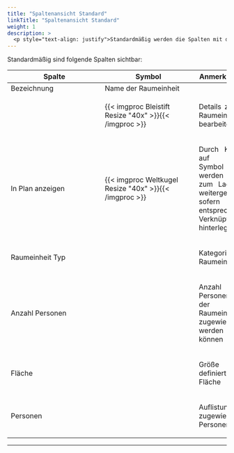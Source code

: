 ```yaml
---
title: "Spaltenansicht Standard"
linkTitle: "Spaltenansicht Standard"
weight: 1
description: >
  <p style="text-align: justify">Standardmäßig werden die Spalten mit den grundlegenden Informationen angezeigt.</P>
---
```

Standardmäßig sind folgende Spalten sichtbar:

|<div style="width:200px">Spalte</div>|<div style="width:200px">Symbol</div>|Anmerkungen|
|---|---|---|
|Bezeichnung|Name der Raumeinheit|
||{{< imgproc Bleistift Resize "40x" >}}{{< /imgproc >}}|<p style="text-align: justify">Details zu den Raumeinheiten bearbeiten</p>|
|In Plan anzeigen|{{< imgproc Weltkugel Resize "40x" >}}{{< /imgproc >}}|<p style="text-align: justify">Durch Klicken auf das Symbol werden Sie zum Lageplan weitergeleitet, sofern eine entsprechende Verknüpfung hinterlegt ist.</p>|
|Raumeinheit Typ||<p style="text-align: justify">Kategorie der Raumeinheit</p>|
|Anzahl Personen||<p style="text-align: justify"> Anzahl der Personen, die der Raumeinheit zugewiesen werden können </p>|
|Fläche||<p style="text-align: justify">Größe der definierten Fläche</p>|
|Personen||<p style="text-align: justify">Auflistung der zugewiesenen Personen</p>|
---
